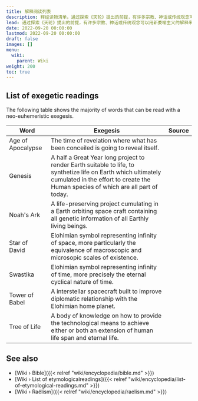 ```yaml
---
title: 解释阅读列表
description: 释经读物清单。通过探索《天轮》提出的前提，有许多宗教、神话或传统观念可以用新委喻主义的解释来解读。该列表将列出其中的大多数概念。
lead: 通过探索《天轮》提出的前提，有许多宗教、神话或传统观念可以用新委喻主义的解释来解读。该列表将列出其中的大多数概念。
date: 2022-09-20 00:00:00
lastmod: 2022-09-20 00:00:00
draft: false
images: []
menu:
  wiki:
    parent: Wiki
weight: 200
toc: true
---
```


## List of exegetic readings

The following table shows the majority of words that can be read with a neo-euhemeristic exegesis.

| Word                  | Exegesis                                                | Source                                         |
|-----------------------|---------------------------------------------------------|------------------------------------------------|
| Age of Apocalypse     | The time of revelation where what has been conceiled is going to reveal itself. | |
| Genesis               | A half a Great Year long project to render Earth suitable to life, to synthetize life on Earth which ultimately cumulated in the effort to create the Human species of which are all part of today. | |
| Noah's Ark            | A life-preserving project cumulating in a Earth orbiting space craft containing all genetic information of all Earthly living beings. | |
| Star of David         | Elohimian symbol representing infinity of space, more particularly the equivalence of macroscopic and microsopic scales of existence. | |
| Swastika              | Elohimian symbol representing infinity of time, more precisely the eternal cyclical nature of time. | |
| Tower of Babel        | A interstellar spacecraft built to improve diplomatic relationship with the Elohimian home planet. | |
| Tree of Life          | A body of knowledge on how to provide the technological means to achieve either or both an extension of human life span and eternal life. | |

## See also

- [Wiki › Bible]({{< relref "wiki/encyclopedia/bible.md" >}})
- [Wiki › List of etymologicalreadings]({{< relref "wiki/encyclopedia/list-of-etymological-readings.md" >}})
- [Wiki › Raëlism]({{< relref "wiki/encyclopedia/raelism.md" >}})